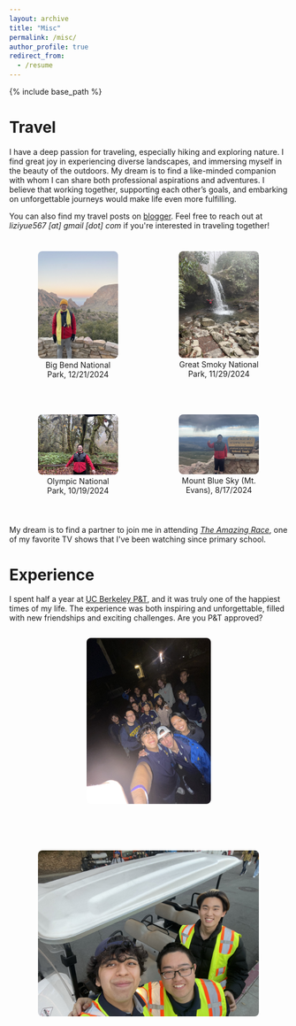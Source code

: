 ```yaml
---
layout: archive
title: "Misc"
permalink: /misc/
author_profile: true
redirect_from:
  - /resume
---
```


{% include base_path %}


Travel
======

I have a deep passion for traveling, especially hiking and exploring nature. I find great joy in experiencing diverse landscapes, and immersing myself in the beauty of the outdoors. My dream is to find a like-minded companion with whom I can share both professional aspirations and adventures. I believe that working together, supporting each other’s goals, and embarking on unforgettable journeys would make life even more fulfilling.

You can also find my travel posts on [blogger](https://liziyue17.blogspot.com/). Feel free to reach out at *liziyue567 [at] gmail [dot] com* if you're interested in traveling together!

<!-- * Big bend national park, 12/21/2024

![Big bend national park](/images/travel/big_bend.jpg)

* Great smoky national park, 11/29/2024

![Great smoky national park](/images/travel/great_smoky.jpg)

* Olympic national park, 10/19/2024

![Olympic national park](/images/travel/olympic_np.jpg)

* Mount Blue Sky (Mt. Evans), 8/17/2024

![Mount Blue Sky](/images/travel/colorado.jpg) -->

<div style="display: flex; justify-content: center; flex-wrap: wrap; gap: 30px; padding: 10px;">

  <figure style="width: 30%; text-align: center; margin-bottom: 30px;">
    <img src="/images/travel/big_bend.jpg" alt="Big Bend National Park" style="width: 100%; border-radius: 8px;">
    <figcaption>Big Bend National Park, 12/21/2024</figcaption>
  </figure>

  <figure style="width: 30%; text-align: center; margin-bottom: 30px;">
    <img src="/images/travel/great_smoky.jpg" alt="Great Smoky National Park" style="width: 100%; border-radius: 8px;">
    <figcaption>Great Smoky National Park, 11/29/2024</figcaption>
  </figure>

</div>

<div style="display: flex; justify-content: center; flex-wrap: wrap; gap: 30px; padding: 10px;">

  <figure style="width: 30%; text-align: center; margin-bottom: 30px;">
    <img src="/images/travel/olympic_np.jpg" alt="Olympic National Park" style="width: 100%; border-radius: 8px;">
    <figcaption>Olympic National Park, 10/19/2024</figcaption>
  </figure>

  <figure style="width: 30%; text-align: center; margin-bottom: 30px;">
    <img src="/images/travel/colorado.jpg" alt="Mount Blue Sky" style="width: 100%; border-radius: 8px;">
    <figcaption>Mount Blue Sky (Mt. Evans), 8/17/2024</figcaption>
  </figure>

</div>

  My dream is to find a partner to join me in attending [*The Amazing Race*](https://en.wikipedia.org/wiki/The_Amazing_Race_(American_TV_series)), one of my favorite TV shows that I've been watching since primary school.



Experience
======

I spent half a year at [UC Berkeley P&T](https://pt.berkeley.edu/home), and it was truly one of the happiest times of my life. The experience was both inspiring and unforgettable, filled with new friendships and exciting challenges. Are you P&T approved?

<!-- ![P&T1](/images/travel/p_t_together.jpg)

![P&T2](/images/travel/p_t_3.jpg) -->

<div style="display: flex; justify-content: center; flex-wrap: wrap; gap: 50px;">
  
  <figure style="height: 300px; width: auto; text-align: center; margin-bottom: 20px;">
    <img src="/images/travel/p_t_together.jpg" alt="P&T 1" 
         style="height: 100%; width: auto; max-width: 100%; object-fit: cover; border-radius: 8px;">
  </figure>

  <figure style="height: 300px; width: auto; text-align: center; margin-bottom: 20px;">
    <img src="/images/travel/p_t_3.jpg" alt="P&T 2" 
         style="height: 100%; width: auto; max-width: 100%; object-fit: cover; border-radius: 8px;">
  </figure>

</div>


